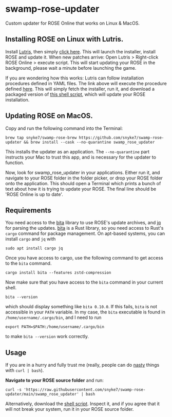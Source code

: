 # swamp-rose-updater

Custom updater for ROSE Online that works on Linux & MacOS.

## Installing ROSE on Linux with Lutris.

Install [Lutris](https://lutris.net/downloads), then simply [click here](lutris:rose-online-swamp-rose-installer).
This will launch the installer, install ROSE and update it.
When new patches arrive: Open Lutris > Right-click ROSE Online > execute script.
This will start updating your ROSE in the background, please wait a minute before launching the game.

If you are wondering how this works: Lutris can follow installation procedures defined in YAML files.
The link above will execute the procedure defined [here](https://github.com/snyke7/swamp-rose-updater/blob/main/swamp-rose-online.yaml).
This will simply fetch the installer, run it, and download a packaged version of [this shell script](https://github.com/snyke7/swamp-rose-updater/blob/main/swamp_rose_updater), which will update your ROSE installation.

## Updating ROSE on MacOS.

Copy and run the following command into the Terminal:
```
brew tap snyke7/swamp-rose-brew https://github.com/snyke7/swamp-rose-updater && brew install --cask --no-quarantine swamp_rose_updater
```
This installs the updater as an application. The `--no-quarantine` part instructs your Mac to trust this app, and is necessary for the updater to function.

Now, look for swamp_rose_updater in your applications. Either run it, and navigate to your ROSE folder in the folder picker, or drop your ROSE folder onto the application. This should open a Terminal which prints a bunch of text about how it is trying to update your ROSE. The final line should be 'ROSE Online is up to date'.

## Requirements

You need access to the [bita](https://github.com/oll3/bita) library to use ROSE's update archives, and [jq](https://stedolan.github.io/jq/) for parsing the updates.
[bita](https://github.com/oll3/bita) is a Rust library, so you need access to Rust's `cargo` command for package management.
On apt-based systems, you can install `cargo` and `jq` with
```
sudo apt install cargo jq
```
Once you have access to cargo, use the following command to get access to the `bita` command.
```
cargo install bita --features zstd-compression
```
Now make sure that you have access to the `bita` command in your current shell.
```
bita --version
```
which should display something like `bita 0.10.0`. 
If this fails, `bita` is not accessible in your `PATH` variable. In my case, the `bita` executable is found in `/home/username/.cargo/bin`, 
and I need to run 
```
export PATH=$PATH:/home/username/.cargo/bin
```
to make `bita --version` work correctly.

## Usage
If you are in a hurry and fully trust me (really, people can do [nasty](https://www.bleepingcomputer.com/news/security/dont-copy-paste-commands-from-webpages-you-can-get-hacked/) things with `curl | bash`).

**Navigate to your ROSE source folder** and run:
```
curl -s 'https://raw.githubusercontent.com/snyke7/swamp-rose-updater/main/swamp_rose_updater' | bash
```
Alternatively, download the [shell script](https://raw.githubusercontent.com/snyke7/swamp-rose-updater/main/swamp_rose_updater). 
Inspect it, and if you agree that it will not break your system, run it in your ROSE source folder.
